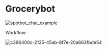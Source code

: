 # Grocerybot

![spotbot_chat_example](https://github.com/Debaditya-Som/Grocerybot/assets/121785700/29745d69-baae-4e25-b174-a6ceed70971a)

Workflow:

![c396400c-2135-45ab-8f7e-20a663fbde54](https://github.com/Debaditya-Som/Grocerybot/assets/121785700/efa13d59-8837-4218-9385-01f0607f2785)
